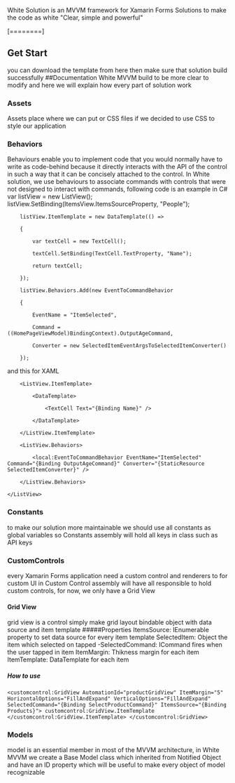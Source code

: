 White Solution is an MVVM framework for Xamarin Forms Solutions to make the code as white "Clear, simple and powerful"

[========]

## Get Start 
you can download the template from here then make sure that solution build successfully
##Documentation
White MVVM build to be more clear to modify and here we will explain how every part of solution work
### Assets
Assets place where we can put or CSS files if we decided to use CSS to style our application
### Behaviors 
Behaviours enable you to implement code that you would normally have to write as code-behind because it directly interacts with the API of the control in such a way that it can be concisely attached to the control. In White solution, we use behaviours to associate commands with controls that were not designed to interact with commands, following code is an example in C#
        var listView = new ListView();
        listView.SetBinding(ItemsView<Cell>.ItemsSourceProperty, "People");

        listView.ItemTemplate = new DataTemplate(() =>

        {

            var textCell = new TextCell();

            textCell.SetBinding(TextCell.TextProperty, "Name");

            return textCell;

        });

        listView.Behaviors.Add(new EventToCommandBehavior

        {

            EventName = "ItemSelected",

            Command = ((HomePageViewModel)BindingContext).OutputAgeCommand,

            Converter = new SelectedItemEventArgsToSelectedItemConverter()

        });
and this for XAML
    <ListView ItemsSource="{Binding People}">

        <ListView.ItemTemplate>

            <DataTemplate>

                <TextCell Text="{Binding Name}" />

            </DataTemplate>

        </ListView.ItemTemplate>

        <ListView.Behaviors>

            <local:EventToCommandBehavior EventName="ItemSelected" Command="{Binding OutputAgeCommand}" Converter="{StaticResource SelectedItemConverter}" />

        </ListView.Behaviors>

    </ListView>
### Constants
to make our solution more maintainable we should use all constants as global variables so Constants assembly will hold all keys in class such as API keys
### CustomControls 
every Xamarin Forms application need a custom control and renderers to for custom UI in Custom Control assembly will have all responsible to hold custom controls, for now, we only have a Grid View
#### Grid View
grid view is a control simply make grid layout bindable object with data source and item template #####Properties
ItemsSource: IEnumerable property to set data source for every item template
SelectedItem: Object the item which selected on tapped -SelectedCommand: ICommand fires when the user tapped in item
ItemMargin: Thikness margin for each item
ItemTemplate: DataTemplate for each item
##### How to use
    <customcontrol:GridView AutomationId="productGridView" ItemMargin="5" HorizontalOptions="FillAndExpand" VerticalOptions="FillAndExpand" SelectedCommand="{Binding SelectProductCommand}" ItemsSource="{Binding Products}"> customcontrol:GridView.ItemTemplate </customcontrol:GridView.ItemTemplate> </customcontrol:GridView>
### Models 
model is an essential member in most of the MVVM architecture, in White MVVM we create a Base Model class which inherited from Notified Object and have an ID property which will be useful to make every object of model recognizable
